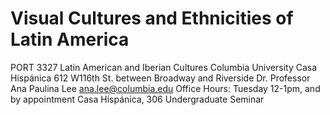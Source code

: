 # Visual Cultures and Ethnicities of Latin America

PORT 3327
Latin American and Iberian Cultures Columbia University
Casa Hispánica
612 W116th St. between Broadway and Riverside Dr.
Professor Ana Paulina Lee
ana.lee@columbia.edu
Office Hours: Tuesday 12-1pm, and by appointment Casa Hispánica, 306
Undergraduate Seminar
